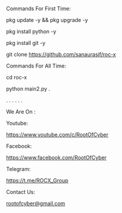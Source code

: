 Commands For First Time:

pkg update -y && pkg upgrade -y

pkg install python -y

pkg install git -y

git clone https://github.com/sanaurasif/roc-x

Commands For All Time:

cd roc-x

python main2.py .

. . . . . .

We Are On :

Youtube:

https://www.youtube.com/c/RootOfCyber

Facebook:

https://www.facebook.com/RootOfCyber


Telegram:

https://t.me/ROCX_Group

Contact Us:

rootofcyber@gmail.com
